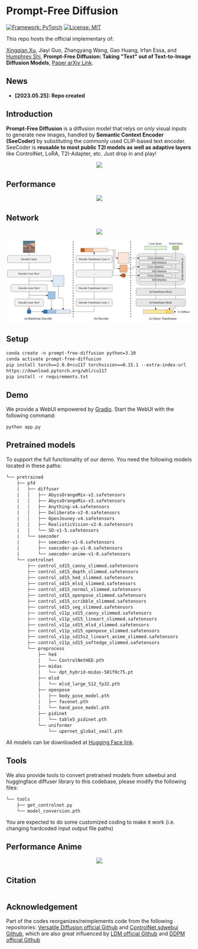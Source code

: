 # Prompt-Free Diffusion

<!-- [![Huggingface space](https://img.shields.io/badge/🤗-Huggingface%20Space-cyan.svg)](https://huggingface.co/spaces/shi-labs/Prompt-Free-Diffusion) -->
[![Framework: PyTorch](https://img.shields.io/badge/Framework-PyTorch-orange.svg)](https://pytorch.org/)
[![License: MIT](https://img.shields.io/badge/License-MIT-yellow.svg)](https://opensource.org/licenses/MIT)

This repo hosts the official implementary of:

[Xingqian Xu](https://ifp-uiuc.github.io/), Jiayi Guo, Zhangyang Wang, Gao Huang, Irfan Essa, and [Humphrey Shi](https://www.humphreyshi.com/home), **Prompt-Free Diffusion: Taking "Text" out of Text-to-Image Diffusion Models**, [Paper arXiv Link](https://arxiv.org).

## News

- **[2023.05.25]: Repo created**

## Introduction

**Prompt-Free Diffusion** is a diffusion model that relys on only visual inputs to generate new images, handled by **Semantic Context Encoder (SeeCoder)** by substituting the commonly used CLIP-based text encoder. SeeCoder is **reusable to most public T2I models as well as adaptive layers** like ControlNet, LoRA, T2I-Adapter, etc. Just drop in and play!

<p align="center">
  <img src="assets/figures/reusability.png" width="90%">
</p>

## Performance

<p align="center">
  <img src="assets/figures/qualitative_show.png" width="99%">
</p>

## Network

<p align="center">
  <img src="assets/figures/prompt_free_diffusion.png" width="60%">
</p>

<p align="center">
  <img src="assets/figures/seecoder.png" width="99%">
</p>

## Setup

```
conda create -n prompt-free-diffusion python=3.10
conda activate prompt-free-diffusion
pip install torch==2.0.0+cu117 torchvision==0.15.1 --extra-index-url https://download.pytorch.org/whl/cu117
pip install -r requirements.txt
```

## Demo

We provide a WebUI empowered by [Gradio](https://github.com/gradio-app/gradio). Start the WebUI with the following command:

```
python app.py
```

## Pretrained models

To support the full functionality of our demo. You need the following models located in these paths:

```
└── pretrained
    ├── pfd
    |   ├── diffuser
    |   │   ├── AbyssOrangeMix-v2.safetensors
    |   │   ├── AbyssOrangeMix-v3.safetensors
    |   │   ├── Anything-v4.safetensors
    |   │   ├── Deliberate-v2-0.safetensors
    |   │   ├── OpenJouney-v4.safetensors
    |   │   ├── RealisticVision-v2-0.safetensors
    |   │   └── SD-v1-5.safetensors
    |   └── seecoder
    |       ├── seecoder-v1-0.safetensors
    |       ├── seecoder-pa-v1-0.safetensors
    |       └── seecoder-anime-v1-0.safetensors
    └── controlnet
        ├── control_sd15_canny_slimmed.safetensors
        ├── control_sd15_depth_slimmed.safetensors
        ├── control_sd15_hed_slimmed.safetensors
        ├── control_sd15_mlsd_slimmed.safetensors
        ├── control_sd15_normal_slimmed.safetensors
        ├── control_sd15_openpose_slimmed.safetensors
        ├── control_sd15_scribble_slimmed.safetensors
        ├── control_sd15_seg_slimmed.safetensors
        ├── control_v11p_sd15_canny_slimmed.safetensors
        ├── control_v11p_sd15_lineart_slimmed.safetensors
        ├── control_v11p_sd15_mlsd_slimmed.safetensors
        ├── control_v11p_sd15_openpose_slimmed.safetensors
        ├── control_v11p_sd15s2_lineart_anime_slimmed.safetensors
        ├── control_v11p_sd15_softedge_slimmed.safetensors
        └── preprocess
            ├── hed
            │   └── ControlNetHED.pth
            ├── midas
            │   └── dpt_hybrid-midas-501f0c75.pt
            ├── mlsd
            │   └── mlsd_large_512_fp32.pth
            ├── openpose
            │   ├── body_pose_model.pth
            │   ├── facenet.pth
            │   └── hand_pose_model.pth
            ├── pidinet
            │   └── table5_pidinet.pth
            └── uniformer
                └── upernet_global_small.pth
```

All models can be downloaded at [Hugging Face link](https://huggingface.co/).

## Tools

We also provide tools to convert pretrained models from sdwebui and huggingface diffuser library to this codebase, please modify the following files:

```
└── tools
    ├── get_controlnet.py
    └── model_conversion.pth
```

You are expected to do some customized coding to make it work (i.e. changing hardcoded input output file paths)

## Performance Anime

<p align="center">
  <img src="assets/figures/anime.png" width="70%">
</p>

## Citation

```
```

## Acknowledgement

Part of the codes reorganizes/reimplements code from the following repositories: [Versatile Diffusion official Github](https://github.com/SHI-Labs/Versatile-Diffusion) and [ControlNet sdwebui Github](https://github.com/Mikubill/sd-webui-controlnet), which are also great influenced by [LDM official Github](https://github.com/CompVis/latent-diffusion) and [DDPM official Github](https://github.com/lucidrains/denoising-diffusion-pytorch)
